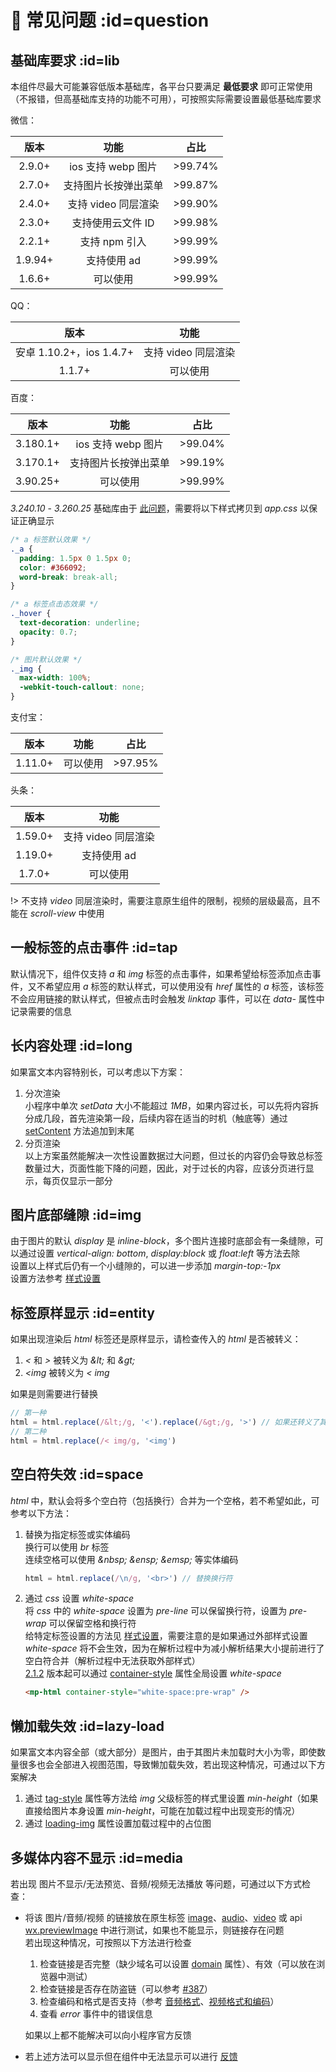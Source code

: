 # 📘 常见问题 :id=question

## 基础库要求 :id=lib
本组件尽最大可能兼容低版本基础库，各平台只要满足 **最低要求** 即可正常使用（不报错，但高基础库支持的功能不可用），可按照实际需要设置最低基础库要求  

微信：  

| 版本 | 功能 | 占比 |
|:---:|:---:|:---:|
| 2.9.0+ | ios 支持 webp 图片 | >99.74% |
| 2.7.0+ | 支持图片长按弹出菜单 | >99.87% |
| 2.4.0+ | 支持 video 同层渲染 | >99.90% |
| 2.3.0+ | 支持使用云文件 ID | >99.98% |
| 2.2.1+ | 支持 npm 引入 | >99.99% |
| 1.9.94+ | 支持使用 ad | >99.99% |
| 1.6.6+ | 可以使用 | >99.99% |

QQ：  

| 版本 | 功能 |
|:---:|:---:|
| 安卓 1.10.2+，ios 1.4.7+ | 支持 video 同层渲染 |
| 1.1.7+ | 可以使用 |

百度：  

| 版本 | 功能 | 占比 |
|:---:|:---:|:---:|
| 3.180.1+ | ios 支持 webp 图片 | >99.04% |
| 3.170.1+ | 支持图片长按弹出菜单 | >99.19% |
| 3.90.25+ | 可以使用 | >99.99% |

*3.240.10* - *3.260.25* 基础库由于 [此问题](https://smartprogram.baidu.com/forum/topic/show/125787)，需要将以下样式拷贝到 *app.css* 以保证正确显示  
```css
/* a 标签默认效果 */
._a {
  padding: 1.5px 0 1.5px 0;
  color: #366092;
  word-break: break-all;
}

/* a 标签点击态效果 */
._hover {
  text-decoration: underline;
  opacity: 0.7;
}

/* 图片默认效果 */
._img {
  max-width: 100%;
  -webkit-touch-callout: none;
}
```

支付宝：  

| 版本 | 功能 | 占比 |
|:---:|:---:|:---:|
| 1.11.0+ | 可以使用 | >97.95% |

头条：  

| 版本 | 功能 |
|:---:|:---:|
| 1.59.0+ | 支持 video 同层渲染 |
| 1.19.0+ | 支持使用 ad |
| 1.7.0+ | 可以使用 |

!> 不支持 *video* 同层渲染时，需要注意原生组件的限制，视频的层级最高，且不能在 *scroll-view* 中使用  

## 一般标签的点击事件 :id=tap
默认情况下，组件仅支持 *a* 和 *img* 标签的点击事件，如果希望给标签添加点击事件，又不希望应用 *a* 标签的默认样式，可以使用没有 *href* 属性的 *a* 标签，该标签不会应用链接的默认样式，但被点击时会触发 *linktap* 事件，可以在 *data-* 属性中记录需要的信息  

## 长内容处理 :id=long
如果富文本内容特别长，可以考虑以下方案：  
1. 分次渲染  
   小程序中单次 *setData* 大小不能超过 *1MB*，如果内容过长，可以先将内容拆分成几段，首先渲染第一段，后续内容在适当的时机（触底等）通过 [setContent](/advanced/api#setContent) 方法追加到末尾  
2. 分页渲染  
   以上方案虽然能解决一次性设置数据过大问题，但过长的内容仍会导致总标签数量过大，页面性能下降的问题，因此，对于过长的内容，应该分页进行显示，每页仅显示一部分  

## 图片底部缝隙 :id=img
由于图片的默认 *display* 是 *inline-block*，多个图片连接时底部会有一条缝隙，可以通过设置 *vertical-align: bottom*, *display:block* 或 *float:left* 等方法去除  
设置以上样式后仍有一个小缝隙的，可以进一步添加 *margin-top:-1px*  
设置方法参考 [样式设置](overview/feature#style)  

## 标签原样显示 :id=entity
如果出现渲染后 *html* 标签还是原样显示，请检查传入的 *html* 是否被转义：
1. *&lt;* 和 *&gt;* 被转义为 *&amp;lt;* 和 *&amp;gt;*  
2. *&lt;img* 被转义为 *< img*  

如果是则需要进行替换  
```javascript
// 第一种
html = html.replace(/&lt;/g, '<').replace(/&gt;/g, '>') // 如果还转义了其他字符如 &amp; 等也要进行替换
// 第二种
html = html.replace(/< img/g, '<img')
```

## 空白符失效 :id=space
*html* 中，默认会将多个空白符（包括换行）合并为一个空格，若不希望如此，可参考以下方法：  
1. 替换为指定标签或实体编码  
   换行可以使用 *br* 标签  
   连续空格可以使用 *&amp;nbsp;* *&amp;ensp;* *&amp;emsp;* 等实体编码  
   ```javascript
   html = html.replace(/\n/g, '<br>') // 替换换行符
   ```
2. 通过 *css* 设置 *white-space*  
   将 *css* 中的 *white-space* 设置为 *pre-line* 可以保留换行符，设置为 *pre-wrap* 可以保留空格和换行符  
   给特定标签设置的方法见 [样式设置](overview/feature#style)，需要注意的是如果通过外部样式设置 *white-space* 将不会生效，因为在解析过程中为减小解析结果大小提前进行了空白符合并（解析过程中无法获取外部样式）  
   [2.1.2]() 版本起可以通过 [container-style](basic/prop#container-style) 属性全局设置 *white-space*  
   ```html
   <mp-html container-style="white-space:pre-wrap" />
   ```

## 懒加载失效 :id=lazy-load
如果富文本内容全部（或大部分）是图片，由于其图片未加载时大小为零，即使数量很多也会全部进入视图范围，导致懒加载失效，若出现这种情况，可通过以下方案解决  
1. 通过 [tag-style](basic/prop#tag-style) 属性等方法给 *img* 父级标签的样式里设置 *min-height*（如果直接给图片本身设置 *min-height*，可能在加载过程中出现变形的情况）  
2. 通过 [loading-img](basic/prop#loading-img) 属性设置加载过程中的占位图  

## 多媒体内容不显示 :id=media
若出现 图片不显示/无法预览、音频/视频无法播放 等问题，可通过以下方式检查：  
- 将该 图片/音频/视频 的链接放在原生标签 [image](https://developers.weixin.qq.com/miniprogram/dev/component/image.html)、[audio](https://developers.weixin.qq.com/miniprogram/dev/component/audio.html)、[video](https://developers.weixin.qq.com/miniprogram/dev/component/video.html) 或 api [wx.previewImage](https://developers.weixin.qq.com/miniprogram/dev/api/media/image/wx.previewImage.html) 中进行测试，如果也不能显示，则链接存在问题  
  若出现这种情况，可按照以下方法进行检查  
  1. 检查链接是否完整（缺少域名可以设置 [domain](basic/prop#domain) 属性）、有效（可以放在浏览器中测试）  
  2. 检查链接是否存在防盗链（可以参考 [#387](https://github.com/jin-yufeng/mp-html/issues/387)）  
  3. 检查编码和格式是否支持（参考 [音频格式](https://developers.weixin.qq.com/miniprogram/dev/api/media/audio/InnerAudioContext.html#%E6%94%AF%E6%8C%81%E6%A0%BC%E5%BC%8F)、[视频格式和编码](https://developers.weixin.qq.com/miniprogram/dev/component/video.html#%E6%94%AF%E6%8C%81%E7%9A%84%E6%A0%BC%E5%BC%8F)）  
  4. 查看 *error* 事件中的错误信息

  如果以上都不能解决可以向小程序官方反馈  
- 若上述方法可以显示但在组件中无法显示可以进行 [反馈](question/feedback#method)
